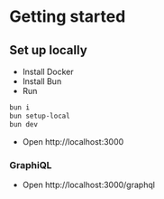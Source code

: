 # Getting started

## Set up locally

- Install Docker
- Install Bun
- Run

```bash
bun i
bun setup-local
bun dev
```

- Open http://localhost:3000

### GraphiQL

- Open http://localhost:3000/graphql
